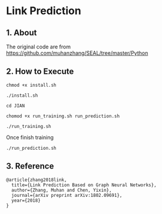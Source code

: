 # Link Prediction

## 1. About

The original code are from https://github.com/muhanzhang/SEAL/tree/master/Python

## 2. How to Execute

```
chmod +x install.sh
```

```
./install.sh
```

```
cd JIAN
```

```
chomod +x run_training.sh run_prediction.sh
```

```
./run_training.sh
```

Once finish training

```
./run_prediction.sh
```

## 3. Reference 
```
@article{zhang2018link,
  title={Link Prediction Based on Graph Neural Networks},
  author={Zhang, Muhan and Chen, Yixin},
  journal={arXiv preprint arXiv:1802.09691},
  year={2018}
}
```